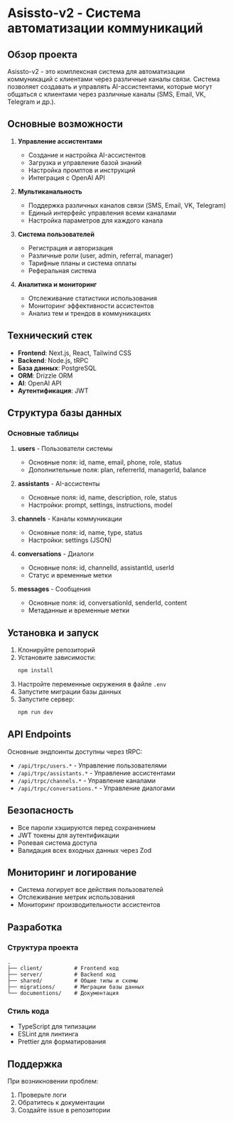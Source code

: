 # Asissto-v2 - Система автоматизации коммуникаций

## Обзор проекта

Asissto-v2 - это комплексная система для автоматизации коммуникаций с клиентами через различные каналы связи. Система позволяет создавать и управлять AI-ассистентами, которые могут общаться с клиентами через различные каналы (SMS, Email, VK, Telegram и др.).

## Основные возможности

1. **Управление ассистентами**

   - Создание и настройка AI-ассистентов
   - Загрузка и управление базой знаний
   - Настройка промптов и инструкций
   - Интеграция с OpenAI API

2. **Мультиканальность**

   - Поддержка различных каналов связи (SMS, Email, VK, Telegram)
   - Единый интерфейс управления всеми каналами
   - Настройка параметров для каждого канала

3. **Система пользователей**

   - Регистрация и авторизация
   - Различные роли (user, admin, referral, manager)
   - Тарифные планы и система оплаты
   - Реферальная система

4. **Аналитика и мониторинг**
   - Отслеживание статистики использования
   - Мониторинг эффективности ассистентов
   - Анализ тем и трендов в коммуникациях

## Технический стек

- **Frontend**: Next.js, React, Tailwind CSS
- **Backend**: Node.js, tRPC
- **База данных**: PostgreSQL
- **ORM**: Drizzle ORM
- **AI**: OpenAI API
- **Аутентификация**: JWT

## Структура базы данных

### Основные таблицы

1. **users** - Пользователи системы

   - Основные поля: id, name, email, phone, role, status
   - Дополнительные поля: plan, referrerId, managerId, balance

2. **assistants** - AI-ассистенты

   - Основные поля: id, name, description, role, status
   - Настройки: prompt, settings, instructions, model

3. **channels** - Каналы коммуникации

   - Основные поля: id, name, type, status
   - Настройки: settings (JSON)

4. **conversations** - Диалоги

   - Основные поля: id, channelId, assistantId, userId
   - Статус и временные метки

5. **messages** - Сообщения
   - Основные поля: id, conversationId, senderId, content
   - Метаданные и временные метки

## Установка и запуск

1. Клонируйте репозиторий
2. Установите зависимости:
   ```bash
   npm install
   ```
3. Настройте переменные окружения в файле `.env`
4. Запустите миграции базы данных
5. Запустите сервер:
   ```bash
   npm run dev
   ```

## API Endpoints

Основные эндпоинты доступны через tRPC:

- `/api/trpc/users.*` - Управление пользователями
- `/api/trpc/assistants.*` - Управление ассистентами
- `/api/trpc/channels.*` - Управление каналами
- `/api/trpc/conversations.*` - Управление диалогами

## Безопасность

- Все пароли хэшируются перед сохранением
- JWT токены для аутентификации
- Ролевая система доступа
- Валидация всех входных данных через Zod

## Мониторинг и логирование

- Система логирует все действия пользователей
- Отслеживание метрик использования
- Мониторинг производительности ассистентов

## Разработка

### Структура проекта

```
.
├── client/          # Frontend код
├── server/          # Backend код
├── shared/          # Общие типы и схемы
├── migrations/      # Миграции базы данных
└── documentions/    # Документация
```

### Стиль кода

- TypeScript для типизации
- ESLint для линтинга
- Prettier для форматирования

## Поддержка

При возникновении проблем:

1. Проверьте логи
2. Обратитесь к документации
3. Создайте issue в репозитории
